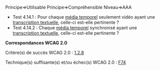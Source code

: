 Principe=>Utilisable
Principe=>Compréhensible
Niveau=>AAA

*   Test 4.14.1 : Pour chaque [média temporel](#mdia-temporel-type-son-vido-et-synchronis) seulement vidéo ayant une [transcription textuelle](#transcription-textuelle-media-temporel), celle-ci est-elle pertinente ?
*   Test 4.14.2 : Chaque [média temporel](#mdia-temporel-type-son-vido-et-synchronis) synchronisé ayant une [transcription textuelle](#transcription-textuelle-media-temporel), celle-ci est-elle pertinente ?

**Correspondances WCAG 2.0**

Critère(s) de succès WCAG 2.0 : [1.2.8](http://www.w3.org/Translations/WCAG20-fr/#media-equiv-text-doc)

Technique(s) suffisante(s) et/ou échec(s) WCAG 2.0 : [F74](http://www.w3.org/TR/WCAG-TECHS/F74.html)
